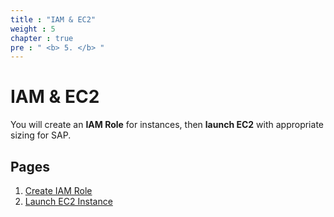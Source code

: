 ```yaml
---
title : "IAM & EC2"
weight : 5
chapter : true
pre : " <b> 5. </b> "
---
```


# IAM & EC2

You will create an **IAM Role** for instances, then **launch EC2** with appropriate sizing for SAP.

## Pages
1. [Create IAM Role](1-Create-Role/)
2. [Launch EC2 Instance](2-Launch-EC2/)
